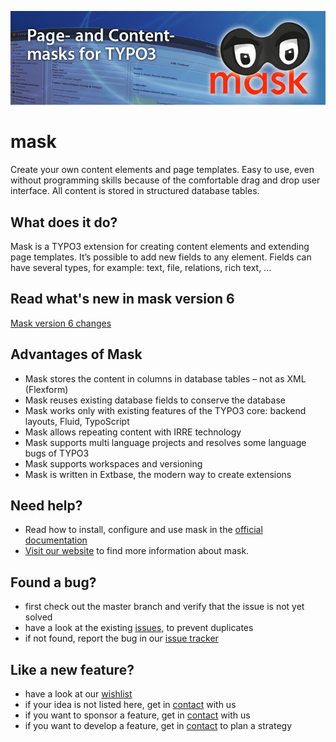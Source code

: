 ![Page and Content masks for TYPO3](Documentation/Images/mask_banner.jpg)

# mask

Create your own content elements and page templates. Easy to use, even without programming skills because of the comfortable drag and drop user interface. All content is stored in structured database tables.

## What does it do?

Mask is a TYPO3 extension for creating content elements and extending page templates. It’s possible to add new fields to any element. Fields can have several types, for example: text, file, relations, rich text, ...

## Read what's new in mask version 6

[Mask version 6 changes](https://github.com/gernott/mask/blob/master/Documentation/ChangeLog/6.0/Index.rst)

## Advantages of Mask

* Mask stores the content in columns in database tables – not as XML (Flexform)
* Mask reuses existing database fields to conserve the database
* Mask works only with existing features of the TYPO3 core: backend layouts, Fluid, TypoScript
* Mask allows repeating content with IRRE technology
* Mask supports multi language projects and resolves some language bugs of TYPO3
* Mask supports workspaces and versioning
* Mask is written in Extbase, the modern way to create extensions

## Need help?

* Read how to install, configure and use mask in the [official documentation](https://docs.typo3.org/typo3cms/extensions/mask/)
* [Visit our website](https://mask.webprofil.at) to find more information about mask.

## Found a bug?
* first check out the master branch and verify that the issue is not yet solved
* have a look at the existing [issues](https://github.com/Gernott/mask/issues/), to prevent duplicates
* if not found, report the bug in our [issue tracker](https://github.com/Gernott/mask/issues/new/)

## Like a new feature?
* have a look at our [wishlist](https://mask.webprofil.at/featurelist/overview/)
* if your idea is not listed here, get in [contact](https://mask.webprofil.at/imprint/) with us
* if you want to sponsor a feature, get in [contact](https://mask.webprofil.at/imprint/) with us
* if you want to develop a feature, get in [contact](https://mask.webprofil.at/imprint/) to plan a strategy
